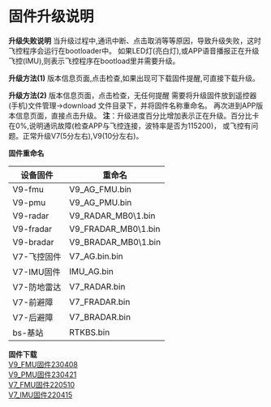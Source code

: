 # 固件升级说明

**升级失败说明**
当升级过程中,通讯中断、点击取消等等原因，导致升级失败，这时飞控程序会运行在bootloader中。
如果LED灯(亮白灯),或APP语音播报正在升级飞控(IMU),则表示飞控程序在bootload里并需要升级。

**升级方法(1)**
版本信息页面,点击检查,如果出现可下载固件提醒,可直接下载升级。

**升级方法(2)**
版本信息页面，点击检查，无任何提醒
需要将升级固件放到遥控器(手机)文件管理->download 文件目录下，并将固件名称重命名。
再次进到APP版本信息页面，直接点击升级。
**注**：升级进度百分比增加表示正在升级。百分比卡在0%,说明通讯故障(检查APP与飞控连接，波特率是否为115200)，
或飞控有问题。正常升级V7(5分左右),V9(10分左右)。

**固件重命名**  

|**设备固件**|**重命名**|  
|-----------|-----------|  
|V9-fmu 	|   V9_AG_FMU.bin|  
|V9-pmu		|	            V9_AG_PMU.bin|  
|V9-radar	|		    V9_RADAR_MB0\1.bin|  
|V9-fradar	|		   V9_FRADAR_MB0\1.bin|  
|V9-bradar	|			  V9_BRADAR_MB0\1.bin|  
|V7-飞控固件|				V7_AG.bin.bin|  
|V7-IMU固件	|			    IMU_AG.bin|  
|V7-防地雷达|	            V7_RADAR.bin|  
|V7-前避障  |             V7_FRADAR.bin|  
|V7-后避障|			        V7_BRADAR.bin|  
|bs-基站|					    RTKBS.bin|  


**固件下载**  
[V9_FMU固件230408](http://download.jiagutech.com/download/V9_AG_FMU_APP_20230408.bin)  
[V9_PMU固件230421](http://download.jiagutech.com/download/V9_AG_PMU_APP_20230421.bin)  
[V7_FMU固件220510](http://download.jiagutech.com/download/V7_AG_FCU_APP_GPS-RTK_20220510_V73.bin)  
[V7_IMU固件220415](http://download.jiagutech.com/download/IMU_V76_AG_220415.bin)  
